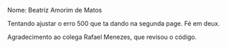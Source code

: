 Nome: Beatriz Amorim de Matos

Tentando ajustar o erro 500 que ta dando na segunda page.
Fé em deux. 

Agradecimento ao colega Rafael Menezes, que revisou o código.